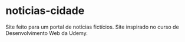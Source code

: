 # noticias-cidade
Site feito para um portal de notícias fictícios. Site inspirado no curso de Desenvolvimento Web da Udemy. 
